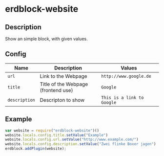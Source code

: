 # erdblock-website

## Description
Show an simple block, with given values.


## Config
| Name           | Description  | Values |
| -------------- | ------------- | ----- |
| `url`            | Link to the Webpage | `http://www.google.de` |
| `title`          | Title of the Webpage (frontend use) | `Google` |
| `description`    | Descripton to show | `This is a link to Google` |


## Example
````javascript
var website = require("erdblock-website")()
website.locals.config.title.setValue("Example")
website.locals.config.url.setValue("http://www.example.com/")
website.locals.config.description.setValue("Zwei flinke Boxer jagen")
erdblock.addPlugin(website);
````
